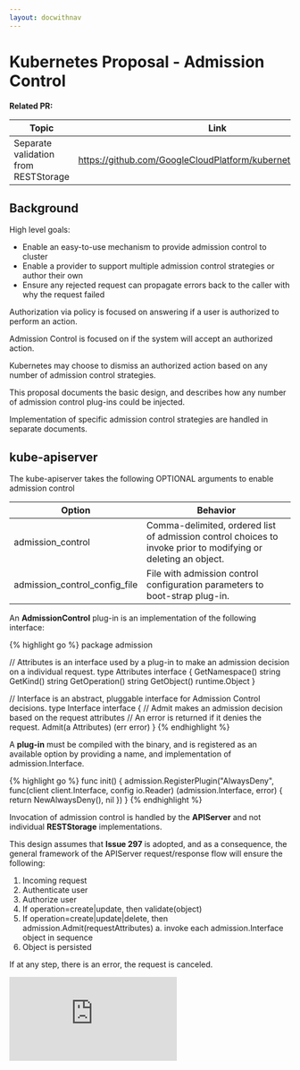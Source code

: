 ```yaml
---
layout: docwithnav
---
```

<!-- BEGIN MUNGE: UNVERSIONED_WARNING -->


<!-- END MUNGE: UNVERSIONED_WARNING -->

# Kubernetes Proposal - Admission Control

**Related PR:**

| Topic | Link |
| ----- | ---- |
| Separate validation from RESTStorage | https://github.com/GoogleCloudPlatform/kubernetes/issues/2977 |

## Background

High level goals:

* Enable an easy-to-use mechanism to provide admission control to cluster
* Enable a provider to support multiple admission control strategies or author their own
* Ensure any rejected request can propagate errors back to the caller with why the request failed

Authorization via policy is focused on answering if a user is authorized to perform an action.

Admission Control is focused on if the system will accept an authorized action.

Kubernetes may choose to dismiss an authorized action based on any number of admission control strategies.

This proposal documents the basic design, and describes how any number of admission control plug-ins could be injected.

Implementation of specific admission control strategies are handled in separate documents.

## kube-apiserver

The kube-apiserver takes the following OPTIONAL arguments to enable admission control

| Option | Behavior |
| ------ | -------- |
| admission_control | Comma-delimited, ordered list of admission control choices to invoke prior to modifying or deleting an object. |
| admission_control_config_file | File with admission control configuration parameters to boot-strap plug-in. |

An **AdmissionControl** plug-in is an implementation of the following interface:

{% highlight go %}
package admission

// Attributes is an interface used by a plug-in to make an admission decision on a individual request.
type Attributes interface {
  GetNamespace() string
  GetKind() string
  GetOperation() string
  GetObject() runtime.Object
}

// Interface is an abstract, pluggable interface for Admission Control decisions.
type Interface interface {
  // Admit makes an admission decision based on the request attributes
  // An error is returned if it denies the request.
  Admit(a Attributes) (err error)
}
{% endhighlight %}

A **plug-in** must be compiled with the binary, and is registered as an available option by providing a name, and implementation
of admission.Interface.

{% highlight go %}
func init() {
  admission.RegisterPlugin("AlwaysDeny", func(client client.Interface, config io.Reader) (admission.Interface, error) { return NewAlwaysDeny(), nil })
}
{% endhighlight %}

Invocation of admission control is handled by the **APIServer** and not individual **RESTStorage** implementations.

This design assumes that **Issue 297** is adopted, and as a consequence, the general framework of the APIServer request/response flow
will ensure the following:

1. Incoming request
2. Authenticate user
3. Authorize user
4. If operation=create|update, then validate(object)
5. If operation=create|update|delete, then admission.Admit(requestAttributes)
  a. invoke each admission.Interface object in sequence
6. Object is persisted

If at any step, there is an error, the request is canceled.


<!-- BEGIN MUNGE: GENERATED_ANALYTICS -->
[![Analytics](https://kubernetes-site.appspot.com/UA-36037335-10/GitHub/docs/design/admission_control.html?pixel)]()
<!-- END MUNGE: GENERATED_ANALYTICS -->


